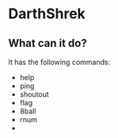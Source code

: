 # DarthShrek

## What can it do?

It has the following commands:
 - help
 - ping
 - shoutout
 - flag
 - 8ball
 - rnum
 - 
